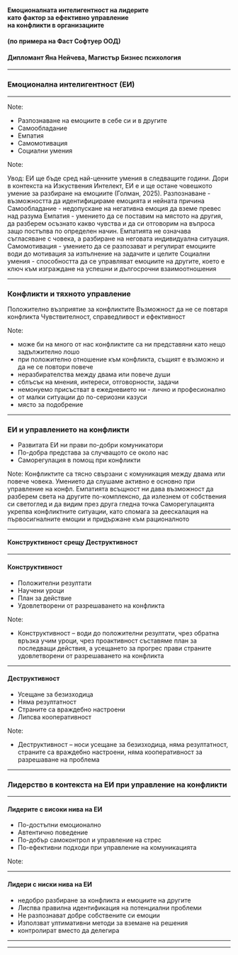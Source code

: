 #### <!-- .element: class="main-title" --> Емоционалната интелигентност на лидерите <br/>като фактор за ефективно управление <br/> на конфликти в организациите
#### <!-- .element: class="main-subtitle" --> (по примера на Фаст Софтуер ООД)
#### <!-- .element: class="main-author" --> Дипломант **Яна Нейчева**, Магистър Бизнес психология

---

### Емоционална интелигентност (ЕИ)

----

<div class="chart-container">
<canvas data-chart="pie">
<!--
{
 "data": {
  "labels": [
    "Сътрудничество",
    "Компромис",
    "Съперничество",
    "Избягване",
    "Приспособяване"
  ],
  "datasets": [{
    "label": "My First Dataset",
    "data": [8, 3, 2, 1, 1],
    "backgroundColor": [
      "rgb(255, 99, 132)",
      "rgb(54, 162, 235)",
      "rgb(255, 205, 86)",
      "rgb(50, 205, 50)",
      "rgb(255, 165, 0)"
    ],
    "hoverOffset": 4
  }]
},
 "options": { "responsive": "true", "plugins": {"legend": {"position": "right"} } }
}
-->
</canvas>
</div>

Note:


* <!-- .element: class="fragment" --> Разпознаване на емоциите в себе си и в другите
* <!-- .element: class="fragment" --> Самообладание
* <!-- .element: class="fragment" --> Емпатия
* <!-- .element: class="fragment" --> Самомотивация
* <!-- .element: class="fragment" --> Социални умения

Note:

Увод: ЕИ ще бъде сред най-ценните умения в следващите години. Дори в контекста на Изкуствения Интелект, ЕИ е и ще остане човешкото умение за разбиране на емоциите (Голман, 2025).
Разпознаване - възможността да идентифицираме емоцията и нейната причина
Самообладание - недопускане на негативна емоция да вземе превес над разума
Емпатия - умението да се поставим на мястото на другия, да разберем осъзнато какво чувства и да си отговорим на въпроса защо постъпва по определен начин. Емпатията не означава съгласяване с човека, а разбиране на неговата индивидуална ситуация.
Самомотивация - умението да се разпозават и регулират емоциите води до мотивация за изпълнение на задачите и целите
Социални умения - способността да се управляват емоциите на другите, което е ключ към изграждане на успешни и дългосрочни взаимоотношения


----

### Конфликти и тяхното управление

Положително възприятие за конфликтите
Възможност да не се повтаря конфликта
Чувствителност, справедливост и ефективност

Note:

* може би на много от нас конфликтите са ни представяни като нещо задължително лошо
* при положително отношение към конфликта, същият е възможно и да не се повтори повече
* неразбирателства между двама или повече души
* сблъсък на мнения, интереси, отговорности, задачи
* немонуемо присъстват в ежедневието ни - лично и професионално
* от малки ситуации до по-сериозни казуси
* място за подобрение

---

### ЕИ и управлението на конфликти

* Развитата ЕИ ни прави по-добри комуникатори
* По-добра представа за случващото се около нас
* Саморегулация в помощ при конфликти
  

Note:
Конфликтите са тясно свързани с комуникация между двама или повече човека. Умението да слушаме активно е основно при управление на конфл.
Емпатията всъщност ни дава възможност да разберем света на другите по-комплексно, да излезнем от собствения си светоглед и да видим през друга гледна точка
Саморегулацията укрепва конфликтните ситуации, като спомага за деескалация на първосигналните емоции и придържане към рационалното

----

#### Конструктивност срещу Деструктивност

----

#### Конструктивност
* <!-- .element: class="fragment" --> Положителни резултати
* <!-- .element: class="fragment" --> Научени уроци
* <!-- .element: class="fragment" --> План за действие
* <!-- .element: class="fragment" --> Удовлетворени от разрешаването на конфликта


Note:

* Конструктивност – води до положителни резултати, чрез обратна връзка учим уроци, чрез проактивност съставяме план за последващи действия, а усещането за прогрес прави страните удовлетворени от разрешаването на конфликта

----

#### Деструктивност

* <!-- .element: class="fragment" --> Усещане за безизходица
* <!-- .element: class="fragment" --> Няма резултатност
* <!-- .element: class="fragment" --> Страните са враждебно настроени
* <!-- .element: class="fragment" --> Липсва кооперативност


Note:

* Деструктивност – носи усещане за безизходица, няма резултатност, страните са враждебно настроени, няма кооперативност за разрешаване на проблема


----

### Лидерство в контекста на ЕИ при управление на конфликти


---

#### Лидерите с високи нива на ЕИ

* <!-- .element: class="fragment" --> По-достъпни емоционално
* <!-- .element: class="fragment" --> Автентично поведение
* <!-- .element: class="fragment" --> По-добър самоконтрол и управление на стрес
* <!-- .element: class="fragment" --> По-ефективни подходи при управление на комуникацията


Note:

---

#### Лидери с ниски нива на ЕИ

* <!-- .element: class="fragment" --> недобро разбиране за конфликта и емоциите на другите
* <!-- .element: class="fragment" --> Лиспва правилна идентификация на потенциални проблеми
* <!-- .element: class="fragment" --> Не разпознават добре собствените си емоции
* <!-- .element: class="fragment" --> Използват ултимативни методи за вземане на решения
* <!-- .element: class="fragment" --> контролират вместо да делегира




----



----
